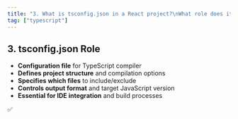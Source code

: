 ```yaml
---
title: "3. What is tsconfig.json in a React project?\nWhat role does it play in TypeScript development?"
tag: ["typescript"]
---
```


## 3. tsconfig.json Role

- **Configuration file** for TypeScript compiler
- **Defines project structure** and compilation options
- **Specifies which files** to include/exclude
- **Controls output format** and target JavaScript version
- **Essential for IDE integration** and build processes




✅